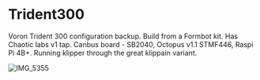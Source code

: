 # Trident300
Voron Trident 300 configuration backup.
Build from a Formbot kit. Has Chaotic labs v1 tap. Canbus board - SB2040, Octopus v1.1 STMF446, Raspi Pi 4B+. Running klipper through the great klippain variant.

![IMG_5355](https://github.com/mvdveer/Trident300/assets/19568018/56ac4d09-e9bd-442a-9302-09015447c47a)

